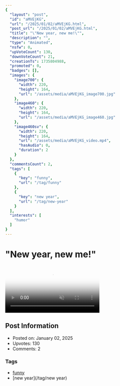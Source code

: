 ```yaml
---
{
  "layout": "post",
  "id": "aMVEjKG",
  "url": "/2025/01/02/aMVEjKG.html",
  "post_url": "/2025/01/02/aMVEjKG.html",
  "title": "\"New year, new me!\"",
  "description": "",
  "type": "Animated",
  "nsfw": 0,
  "upVoteCount": 130,
  "downVoteCount": 21,
  "creationTs": 1735804988,
  "promoted": 0,
  "badges": [],
  "images": {
    "image700": {
      "width": 220,
      "height": 164,
      "url": "/assets/media/aMVEjKG_image700.jpg"
    },
    "image460": {
      "width": 220,
      "height": 164,
      "url": "/assets/media/aMVEjKG_image460.jpg"
    },
    "image460sv": {
      "width": 220,
      "height": 164,
      "url": "/assets/media/aMVEjKG_video.mp4",
      "hasAudio": 0,
      "duration": 2
    }
  },
  "commentsCount": 2,
  "tags": [
    {
      "key": "funny",
      "url": "/tag/funny"
    },
    {
      "key": "new year",
      "url": "/tag/new-year"
    }
  ],
  "interests": [
    "humor"
  ]
}
---
```


# "New year, new me!"

<video controls playsinline loop muted poster="/assets/media/aMVEjKG_image460.jpg">
  <source src="/assets/media/aMVEjKG_video.mp4" type="video/mp4">
  Your browser does not support the video tag.
</video>

## Post Information

- Posted on: January 02, 2025
- Upvotes: 130
- Comments: 2

### Tags

- [funny](/tag/funny)
- [new year](/tag/new year)
